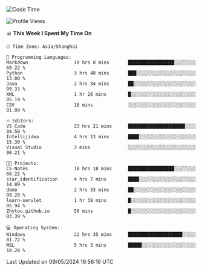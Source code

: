 <!--START_SECTION:waka-->
![Code Time](http://img.shields.io/badge/Code%20Time-1%2C681%20hrs%2019%20mins-blue)

![Profile Views](http://img.shields.io/badge/Profile%20Views-3-blue)

📊 **This Week I Spent My Time On** 

```text
🕑︎ Time Zone: Asia/Shanghai

💬 Programming Languages: 
Markdown                 19 hrs 8 mins       █████████████████░░░░░░░░   69.22 % 
Python                   3 hrs 48 mins       ███░░░░░░░░░░░░░░░░░░░░░░   13.80 % 
Java                     2 hrs 34 mins       ██░░░░░░░░░░░░░░░░░░░░░░░   09.33 % 
XML                      1 hr 26 mins        █░░░░░░░░░░░░░░░░░░░░░░░░   05.19 % 
CSV                      18 mins             ░░░░░░░░░░░░░░░░░░░░░░░░░   01.09 % 

🔥 Editors: 
VS Code                  23 hrs 21 mins      █████████████████████░░░░   84.50 % 
Intellijidea             4 hrs 13 mins       ████░░░░░░░░░░░░░░░░░░░░░   15.30 % 
Visual Studio            3 mins              ░░░░░░░░░░░░░░░░░░░░░░░░░   00.21 % 

🐱‍💻 Projects: 
CS-Notes                 18 hrs 18 mins      █████████████████░░░░░░░░   66.22 % 
star_identification      4 hrs 7 mins        ████░░░░░░░░░░░░░░░░░░░░░   14.89 % 
demo                     2 hrs 33 mins       ██░░░░░░░░░░░░░░░░░░░░░░░   09.28 % 
learn-servlet            1 hr 38 mins        █░░░░░░░░░░░░░░░░░░░░░░░░   05.94 % 
Zhytou.github.io         56 mins             █░░░░░░░░░░░░░░░░░░░░░░░░   03.39 % 

💻 Operating System: 
Windows                  22 hrs 35 mins      ████████████████████░░░░░   81.72 % 
WSL                      5 hrs 3 mins        █████░░░░░░░░░░░░░░░░░░░░   18.28 % 
```


 Last Updated on 09/05/2024 16:56:16 UTC
<!--END_SECTION:waka-->